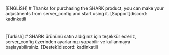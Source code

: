 #

[ENGLİSH] # Thanks for purchasing the SHARK product, you can make your adjustments from server_config and start using it.
[Support]discord: kadinkatili

#

#

 [Turkish] # SHARK ürününü satın aldığınız için teşekkür ederiz, server_config üzerinden ayarlarınızı yapabilir ve kullanmaya başlayabilirsiniz.
[Destek]discord: kadinkatili

#
